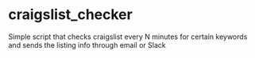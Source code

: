 # craigslist_checker
Simple script that checks craigslist every N minutes for certain keywords and sends the listing info through email or Slack
